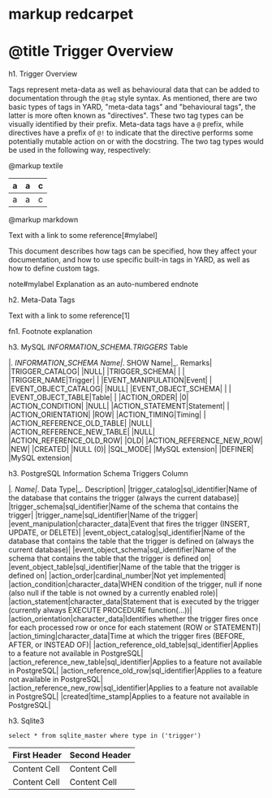 # markup redcarpet
# @title Trigger Overview

h1. Trigger Overview

Tags represent meta-data as well as behavioural data that can be added to
documentation through the `@tag` style syntax. As mentioned, there are two
basic types of tags in YARD, "meta-data tags" and "behavioural tags", the
latter is more often known as "directives". These two tag types can be
visually identified by their prefix. Meta-data tags have a `@` prefix,
while directives have a prefix of `@!` to indicate that the directive
performs some potentially mutable action on or with the docstring. The
two tag types would be used in the following way, respectively:

@markup textile

| a | a | c |
|---|---|---|
| a | a | c |

@markup markdown

Text with a link to some reference[#mylabel]

This document describes how tags can be specified, how they affect your
documentation, and how to use specific built-in tags in YARD, as well
as how to define custom tags.

note#mylabel Explanation as an auto-numbered endnote


h2. Meta-Data Tags

Text with a link to some reference[1]

fn1. Footnote explanation

h3. MySQL _INFORMATION_SCHEMA.TRIGGERS_ Table

|_. INFORMATION_SCHEMA Name|_. SHOW Name|_. Remarks|
|TRIGGER_CATALOG| |NULL|
|TRIGGER_SCHEMA| | |
|TRIGGER_NAME|Trigger| |
|EVENT_MANIPULATION|Event| |
|EVENT_OBJECT_CATALOG| |NULL|
|EVENT_OBJECT_SCHEMA| | |
|EVENT_OBJECT_TABLE|Table| |
|ACTION_ORDER| |0|
|ACTION_CONDITION| |NULL|
|ACTION_STATEMENT|Statement| |
|ACTION_ORIENTATION| |ROW|
|ACTION_TIMING|Timing| |
|ACTION_REFERENCE_OLD_TABLE| |NULL|
|ACTION_REFERENCE_NEW_TABLE| |NULL|
|ACTION_REFERENCE_OLD_ROW| |OLD|
|ACTION_REFERENCE_NEW_ROW| |NEW|
|CREATED| |NULL (0)|
|SQL_MODE| |MySQL extension|
|DEFINER| |MySQL extension|

h3. PostgreSQL Information Schema Triggers Column

|_. Name|_. Data Type|_. Description|
|trigger_catalog|sql_identifier|Name of the database that contains the trigger (always the current database)|
|trigger_schema|sql_identifier|Name of the schema that contains the trigger|
|trigger_name|sql_identifier|Name of the trigger|
|event_manipulation|character_data|Event that fires the trigger (INSERT, UPDATE, or DELETE)|
|event_object_catalog|sql_identifier|Name of the database that contains the table that the trigger is defined on (always the current database)|
|event_object_schema|sql_identifier|Name of the schema that contains the table that the trigger is defined on|
|event_object_table|sql_identifier|Name of the table that the trigger is defined on|
|action_order|cardinal_number|Not yet implemented|
|action_condition|character_data|WHEN condition of the trigger, null if none (also null if the table is not owned by a currently enabled role)|
|action_statement|character_data|Statement that is executed by the trigger (currently always EXECUTE PROCEDURE function(...))|
|action_orientation|character_data|Identifies whether the trigger fires once for each processed row or once for each statement (ROW or STATEMENT)|
|action_timing|character_data|Time at which the trigger fires (BEFORE, AFTER, or INSTEAD OF)|
|action_reference_old_table|sql_identifier|Applies to a feature not available in PostgreSQL|
|action_reference_new_table|sql_identifier|Applies to a feature not available in PostgreSQL|
|action_reference_old_row|sql_identifier|Applies to a feature not available in PostgreSQL|
|action_reference_new_row|sql_identifier|Applies to a feature not available in PostgreSQL|
|created|time_stamp|Applies to a feature not available in PostgreSQL|

h3. Sqlite3

    select * from sqlite_master where type in ('trigger')


First Header  | Second Header
------------- | -------------
Content Cell  | Content Cell
Content Cell  | Content Cell
